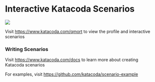 # Interactive Katacoda Scenarios

[![](http://shields.katacoda.com/katacoda/qmort/count.svg)](https://www.katacoda.com/qmort "Get your profile on Katacoda.com")

Visit https://www.katacoda.com/qmort to view the profile and interactive scenarios

### Writing Scenarios
Visit https://www.katacoda.com/docs to learn more about creating Katacoda scenarios

For examples, visit https://github.com/katacoda/scenario-example
